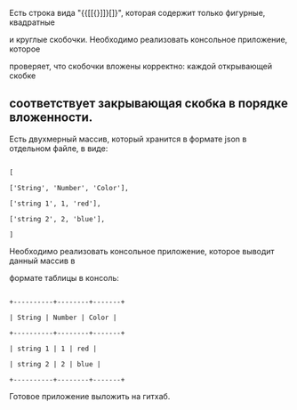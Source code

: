 Есть строка вида "{{[[{}]]}[]}", которая содержит только фигурные, квадратные

и круглые скобочки. Необходимо реализовать консольное приложение, которое

проверяет, что скобочки вложены корректно: каждой открывающей скобке

соответствует закрывающая скобка в порядке вложенности.
-----------------------------------------------------------------------------------------------
Есть двухмерный массив, который хранится в формате json в отдельном файле, в виде:

```

[

['String', 'Number', 'Color'],

['string 1', 1, 'red'],

['string 2', 2, 'blue'],

]

```

Необходимо реализовать консольное приложение, которое выводит данный массив в

формате таблицы в консоль:

```

+----------+--------+-------+

| String | Number | Color |

+----------+--------+-------+

| string 1 | 1 | red |

| string 2 | 2 | blue |

+----------+--------+-------+

```

Готовое приложение выложить на гитхаб.
